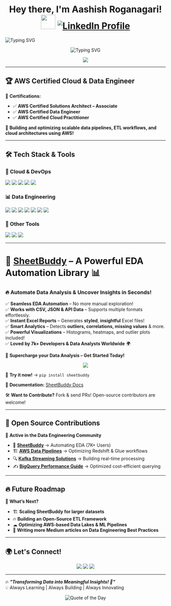 <h1 align="center">Hey there, I'm Aashish Roganagari! <img src="https://media.giphy.com/media/hvRJCLFzcasrR4ia7z/giphy.gif" width="45px">  <a href="https://www.linkedin.com/in/aashishroganagari" target="_blank">
    <img src="https://img.shields.io/badge/Connect%20on%20LinkedIn-blue?style=for-the-badge&logo=linkedin" alt="LinkedIn Profile">
  </a></h1


<p align="center">
  <img src="https://readme-typing-svg.herokuapp.com?font=Fira+Code&size=22&duration=4000&pause=800&color=0077B6&center=true&vCenter=true&width=800&lines=Data+Engineer+%7C+AWS+Certified+%7C+Big+Data" alt="Typing SVG" />
</p>

<p align="center">
  <img src="https://readme-typing-svg.herokuapp.com?font=Fira+Code&size=22&duration=4000&pause=800&color=0077B6&center=true&vCenter=true&width=800&lines=ETL+%7C+Cloud+Architectures+%7C+Open+Source+Contributor" alt="Typing SVG" />
</p>





<p align="center">
  <img src="https://github-profile-trophy.vercel.app/?username=AshishRogannagari&theme=discord&no-frame=true&margin-w=10" />
</p>

---

## 🏆 AWS Certified Cloud & Data Engineer  
📌 **Certifications:**
- ✅ **AWS Certified Solutions Architect – Associate**
- ✅ **AWS Certified Data Engineer**
- ✅ **AWS Certified Cloud Practitioner**

🚀 **Building and optimizing scalable data pipelines, ETL workflows, and cloud architectures using AWS!**  

---

## 🛠 Tech Stack & Tools
### **🚀 Cloud & DevOps**
<p align="left">
  <img src="https://img.shields.io/badge/AWS-232F3E?style=for-the-badge&logo=amazon-aws&logoColor=white" />
  <img src="https://img.shields.io/badge/Terraform-7B42BC?style=for-the-badge&logo=terraform&logoColor=white" />
  <img src="https://img.shields.io/badge/Kubernetes-326CE5?style=for-the-badge&logo=kubernetes&logoColor=white" />
  <img src="https://img.shields.io/badge/Snowflake-326CE5?style=for-the-badge&logo=snowflake&logoColor=white" />
  <img src="https://img.shields.io/badge/GitHub%20Actions-2088FF?style=for-the-badge&logo=github-actions&logoColor=white" />
</p>

### **📊 Data Engineering**
<p align="left">
  <img src="https://img.shields.io/badge/Python-3776AB?style=for-the-badge&logo=python&logoColor=white" />
  <img src="https://img.shields.io/badge/SQL-4479A1?style=for-the-badge&logo=mysql&logoColor=white" />
  <img src="https://img.shields.io/badge/Apache%20Spark-FDEE21?style=for-the-badge&logo=apache-spark&logoColor=black" />
  <img src="https://img.shields.io/badge/Kafka-231F20?style=for-the-badge&logo=apache-kafka&logoColor=white" />
  <img src="https://img.shields.io/badge/Airflow-017CEE?style=for-the-badge&logo=apache-airflow&logoColor=white" />
  <img src="https://img.shields.io/badge/Redshift-8B0000?style=for-the-badge&logo=amazon-redshift&logoColor=white" />
  <img src="https://img.shields.io/badge/BigQuery-4285F4?style=for-the-badge&logo=google-cloud&logoColor=white" />
</p>

### **📂 Other Tools**
<p align="left">
  <img src="https://img.shields.io/badge/Linux-FCC624?style=for-the-badge&logo=linux&logoColor=black" />
  <img src="https://img.shields.io/badge/VSCode-007ACC?style=for-the-badge&logo=visual-studio-code&logoColor=white" />
  <img src="https://img.shields.io/badge/Jupyter-F37626?style=for-the-badge&logo=jupyter&logoColor=white" />
</p>


---

# 🚀 [SheetBuddy](https://github.com/AshishRogannagari/SheetBuddy) – A Powerful EDA Automation Library 📊  

### 🔥 **Automate Data Analysis & Uncover Insights in Seconds!**  

✅ **Seamless EDA Automation** – No more manual exploration!  
✅ **Works with CSV, JSON & API Data** – Supports multiple formats effortlessly.  
✅ **Instant Excel Reports** – Generates **styled**, **insightful** Excel files!  
✅ **Smart Analytics** – Detects **outliers, correlations, missing values** & more.  
✅ **Powerful Visualizations** – Histograms, heatmaps, and outlier plots included!  
✅ **Loved by 7k+ Developers & Data Analysts Worldwide** 🌍  

🚀 **Supercharge your Data Analysis – Get Started Today!**  

<p align="center">
  <a href="https://github.com/AshishRogannagari/SheetBuddy">
    <img src="https://github-readme-stats.vercel.app/api/pin/?username=AshishRogannagari&repo=SheetBuddy&theme=tokyonight" />
  </a>
</p>

🔗 **Try it now!** → `pip install sheetbuddy`  

📖 **Documentation:** [SheetBuddy Docs](https://github.com/AshishRogannagari/SheetBuddy/wiki)  

🛠️ **Want to Contribute?** Fork & send PRs! Open-source contributors are welcome!  

---

## 🌟 Open Source Contributions  
📌 **Active in the Data Engineering Community**  
- 🚀 **[SheetBuddy](https://github.com/AshishRogannagari/SheetBuddy)** → Automating EDA (7K+ Users)  
- 🏗 **[AWS Data Pipelines](https://github.com/Ashishrogannagari)** → Optimizing Redshift & Glue workflows  
- 🔍 **[Kafka Streaming Solutions](https://github.com/Ashishrogannagari)** → Building real-time processing  
- ✍ **[BigQuery Performance Guide](https://github.com/Ashishrogannagari)** → Optimized cost-efficient querying  

---

## 🔥 Future Roadmap  
🚀 **What’s Next?**
- 🏗 **Scaling SheetBuddy for larger datasets**  
- 🔥 **Building an Open-Source ETL Framework**  
- ☁ **Optimizing AWS-based Data Lakes & ML Pipelines**  
- 📖 **Writing more Medium articles on Data Engineering Best Practices**  

---

## 🌍 Let's Connect!
<p align="center">
  <a href="https://linkedin.com/in/aashishroganagari"><img src="https://img.shields.io/badge/LinkedIn-%230A66C2.svg?style=for-the-badge&logo=linkedin&logoColor=white" /></a>
  <a href="https://medium.com/@ashishrogannagari"><img src="https://img.shields.io/badge/Medium-%2312100E.svg?style=for-the-badge&logo=medium&logoColor=white" /></a>
  <a href="mailto:ashishrogannagari1@gmail.com"><img src="https://img.shields.io/badge/Email-D14836?style=for-the-badge&logo=gmail&logoColor=white" /></a>
</p>

---

🔥 **_"Transforming Data into Meaningful Insights! 🚀"_**  
💡 Always Learning | Always Building | Always Innovating  
<p align="center">
  <img src="https://quotes-github-readme.vercel.app/api?type=horizontal&theme=radical" alt="Quote of the Day">
</p>


